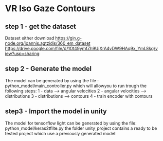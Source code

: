 # VR Iso Gaze Contours

## step 1 - get the dataset
Dataset either download 
https://gin.g-node.org/ioannis.agtzidis/360_em_dataset
https://drive.google.com/file/d/1Ot49ymfZh9UjXrA4vDW9HAq9x_YmL8kg/view?usp=sharing

## step 2 - Generate the model 
The model can be generated by using the file :
python_model/main_controller.py
which will allowyou to run trough the following steps:
1 - data --> angular velocities
2 - angular velocities --> distributions 
3 - distributions --> contours
4 - train encoder with contours  

## step3 - Import the model in unity 
The model for tensorflow light can be generated by using the file:
python_model/keras2tflite.py
the folder unity_project contains a ready to be tested project which use a previously generated model 
